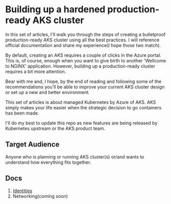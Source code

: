 # Building up a hardened production-ready AKS cluster

In this set of articles, I'll walk you through the steps of creating a bulletproof production-ready AKS cluster using all the best practices.
I will reference official documentation and share my experience(I hope those two match).

By default, creating an AKS requires a couple of clicks in the Azure portal. This is, of course, enough when you want to give birth to another 'Wellcome to NGINX' application. However, building up a production-ready cluster requires a bit more attention.

Bear with me and, I hope, by the end of reading and following some of the recommendations you'll be able to improve your current AKS cluster design or set up a new and better environment.

This set of articles is about managed Kubernetes by Azure of AKS. AKS simply makes your life easier when the strategic decision to go containers has been made.

I'll do my best to update this repo as new features are being released by Kubernetes upstream or the AKS product team.

## Target Audience

Anyone who is planning or running AKS cluster(s) or/and wants to understand how everything fits together.

## Docs

1. [Identities](docs/01-identities.md)
2. Networking(coming soon)
